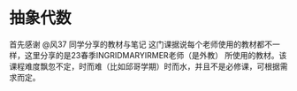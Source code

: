 # 抽象代数
首先感谢 @风37 同学分享的教材与笔记
这门课据说每个老师使用的教材都不一样，这里分享的是23春季INGRIDMARYIRMER老师（是外教）
所使用的教材。该课程难度飘忽不定，时而难（比如邱哥学期）时而水，并且不是必修课，可根据需求而定。